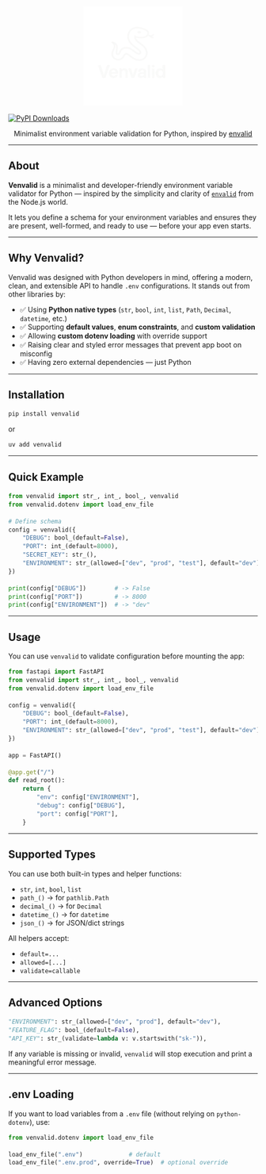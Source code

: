 <p align="center">
  <img src="./public/logo.png" alt="Venvalid logo" width="200"/>
</p>
<a align="center" href="https://pepy.tech/projects/venvalid"><img src="https://static.pepy.tech/badge/venvalid" alt="PyPI Downloads"></a>
<p align="center">Minimalist environment variable validation for Python, inspired by <a href="https://github.com/af/envalid">envalid</a></p>

---

## About

**Venvalid** is a minimalist and developer-friendly environment variable validator for Python — inspired by the simplicity and clarity of [`envalid`](https://github.com/af/envalid) from the Node.js world.

It lets you define a schema for your environment variables and ensures they are present, well-formed, and ready to use — before your app even starts.

---

## Why Venvalid?

Venvalid was designed with Python developers in mind, offering a modern, clean, and extensible API to handle `.env` configurations. It stands out from other libraries by:

- ✅ Using **Python native types** (`str`, `bool`, `int`, `list`, `Path`, `Decimal`, `datetime`, etc.)
- ✅ Supporting **default values**, **enum constraints**, and **custom validation**
- ✅ Allowing **custom dotenv loading** with override support
- ✅ Raising clear and styled error messages that prevent app boot on misconfig
- ✅ Having zero external dependencies — just Python

---

## Installation

```bash
pip install venvalid
```

or

```bash
uv add venvalid
```

---

## Quick Example

```python
from venvalid import str_, int_, bool_, venvalid
from venvalid.dotenv import load_env_file

# Define schema
config = venvalid({
    "DEBUG": bool_(default=False),
    "PORT": int_(default=8000),
    "SECRET_KEY": str_(),
    "ENVIRONMENT": str_(allowed=["dev", "prod", "test"], default="dev"),
})

print(config["DEBUG"])        # -> False
print(config["PORT"])         # -> 8000
print(config["ENVIRONMENT"])  # -> "dev"
```

---

## Usage

You can use `venvalid` to validate configuration before mounting the app:

```python
from fastapi import FastAPI
from venvalid import str_, int_, bool_, venvalid
from venvalid.dotenv import load_env_file

config = venvalid({
    "DEBUG": bool_(default=False),
    "PORT": int_(default=8000),
    "ENVIRONMENT": str_(allowed=["dev", "prod", "test"], default="dev"),
})

app = FastAPI()

@app.get("/")
def read_root():
    return {
        "env": config["ENVIRONMENT"],
        "debug": config["DEBUG"],
        "port": config["PORT"],
    }
```

---

## Supported Types

You can use both built-in types and helper functions:

- `str`, `int`, `bool`, `list`
- `path_()` → for `pathlib.Path`
- `decimal_()` → for `Decimal`
- `datetime_()` → for `datetime`
- `json_()` → for JSON/dict strings

All helpers accept:

- `default=...`
- `allowed=[...]`
- `validate=callable`

---

## Advanced Options

```python
"ENVIRONMENT": str_(allowed=["dev", "prod"], default="dev"),
"FEATURE_FLAG": bool_(default=False),
"API_KEY": str_(validate=lambda v: v.startswith("sk-")),
```

If any variable is missing or invalid, `venvalid` will stop execution and print a meaningful error message.

---

## .env Loading

If you want to load variables from a `.env` file (without relying on `python-dotenv`), use:

```python
from venvalid.dotenv import load_env_file

load_env_file(".env")             # default
load_env_file(".env.prod", override=True)  # optional override
```
